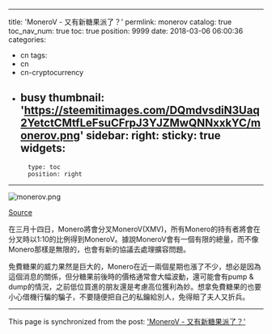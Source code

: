 
---
title: 'MoneroV - 又有新糖果派了？'
permlink: monerov
catalog: true
toc_nav_num: true
toc: true
position: 9999
date: 2018-03-06 06:00:36
categories:
- cn
tags:
- cn
- cn-cryptocurrency
- busy
thumbnail: 'https://steemitimages.com/DQmdvsdiN3Uaq2YetctCMtfLeFsuCFrpJ3YJZMwQNNxxkYC/monerov.png'
sidebar:
    right:
        sticky: true
widgets:
    -
        type: toc
        position: right
---




![monerov.png](https://steemitimages.com/DQmdvsdiN3Uaq2YetctCMtfLeFsuCFrpJ3YJZMwQNNxxkYC/monerov.png)

[Source](https://coin-media.jp/8206)

在三月十四日，Monero將會分叉MoneroV(XMV)，所有Monero的持有者將會在分叉時以1:10的比例得到MoneroV。據說MoneroV會有一個有限的總量，而不像Monero那樣是無限的，也會有新的協議去處理擴容問題。

免費糖果的威力果然是巨大的，Monero在近一兩個星期也漲了不少，想必是因為這個消息的關係，但分糖果前後時的價格通常會大幅波動，還可能會有pump & dump的情況，之前低位買進的朋友還是考慮高位獲利為妙。想拿免費糖果的也要小心借機行騙的騙子，不要隨便把自己的私鑰給別人，免得賠了夫人又折兵。


- - -

This page is synchronized from the post: ['MoneroV - 又有新糖果派了？'](https://steemit.com/@htliao/monerov)
